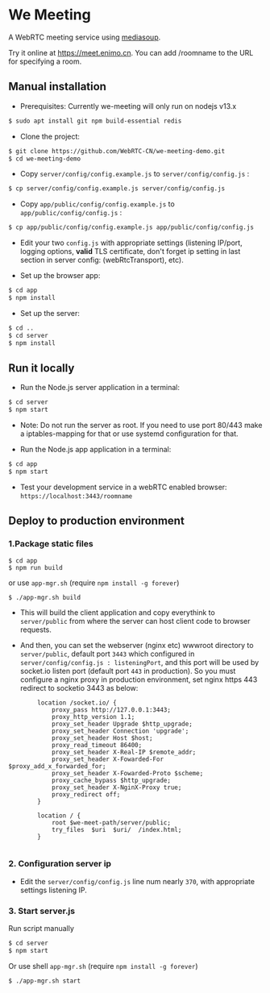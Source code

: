 
# We Meeting

A WebRTC meeting service using [mediasoup](https://mediasoup.org).


Try it online at https://meet.enimo.cn. You can add /roomname to the URL for specifying a room.



## Manual installation

* Prerequisites:
Currently we-meeting will only run on nodejs v13.x

```bash
$ sudo apt install git npm build-essential redis
```

* Clone the project:

```bash
$ git clone https://github.com/WebRTC-CN/we-meeting-demo.git
$ cd we-meeting-demo
```

* Copy `server/config/config.example.js` to `server/config/config.js` :

```bash
$ cp server/config/config.example.js server/config/config.js
```

* Copy `app/public/config/config.example.js` to `app/public/config/config.js` :

```bash
$ cp app/public/config/config.example.js app/public/config/config.js
```

* Edit your two `config.js` with appropriate settings (listening IP/port, logging options, **valid** TLS certificate, don't forget ip setting in last section in server config: (webRtcTransport), etc).

* Set up the browser app:

```bash
$ cd app
$ npm install
```

* Set up the server:

```bash
$ cd ..
$ cd server
$ npm install
```

## Run it locally

* Run the Node.js server application in a terminal:

```bash
$ cd server
$ npm start
```
* Note: Do not run the server as root. If you need to use port 80/443 make a iptables-mapping for that or use systemd configuration for that.


* Run the Node.js app application in a terminal:

```bash
$ cd app
$ npm start
```
* Test your development service in a webRTC enabled browser: `https://localhost:3443/roomname`



## Deploy to production environment

### 1.Package static files

```
$ cd app
$ npm run build
```

or use `app-mgr.sh` (require `npm install -g forever`)

```
$ ./app-mgr.sh build
```

* This will build the client application and copy everythink to `server/public` from where the server can host client code to browser requests.

* And then, you can set the webserver (nginx etc) wwwroot directory to  `server/public`, default port `3443` which configured in `server/config/config.js : listeningPort`, and this port will be used by socket.io listen port (default port `443` in production). So you must configure a nginx proxy in production environment, set nginx https 443 redirect to socketio 3443 as below:

```
        location /socket.io/ {
            proxy_pass http://127.0.0.1:3443;
            proxy_http_version 1.1;  
            proxy_set_header Upgrade $http_upgrade;
            proxy_set_header Connection 'upgrade';
            proxy_set_header Host $host;
            proxy_read_timeout 86400;
            proxy_set_header X-Real-IP $remote_addr;
            proxy_set_header X-Fowarded-For $proxy_add_x_forwarded_for;
            proxy_set_header X-Fowarded-Proto $scheme;
            proxy_cache_bypass $http_upgrade;
            proxy_set_header X-NginX-Proxy true;
            proxy_redirect off;
        }

        location / {
            root $we-meet-path/server/public;
            try_files  $uri  $uri/  /index.html;
        }
        
```

### 2. Configuration server ip

* Edit the `server/config/config.js` line num nearly `370`, with appropriate settings listening IP. 


### 3. Start server.js

Run script manually

```bash
$ cd server
$ npm start
```

Or use shell `app-mgr.sh` (require `npm install -g forever`)

```
$ ./app-mgr.sh start
```
